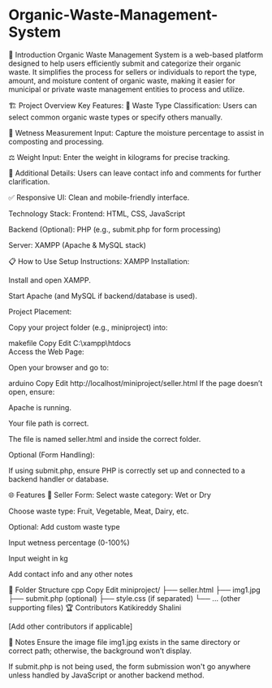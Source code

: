 # Organic-Waste-Management-System

📌 Introduction
Organic Waste Management System is a web-based platform designed to help users efficiently submit and categorize their organic waste. It simplifies the process for sellers or individuals to report the type, amount, and moisture content of organic waste, making it easier for municipal or private waste management entities to process and utilize.

🏗️ Project Overview
Key Features:
🌿 Waste Type Classification: Users can select common organic waste types or specify others manually.

🧪 Wetness Measurement Input: Capture the moisture percentage to assist in composting and processing.

⚖️ Weight Input: Enter the weight in kilograms for precise tracking.

📝 Additional Details: Users can leave contact info and comments for further clarification.

✅ Responsive UI: Clean and mobile-friendly interface.

Technology Stack:
Frontend: HTML, CSS, JavaScript

Backend (Optional): PHP (e.g., submit.php for form processing)

Server: XAMPP (Apache & MySQL stack)

📋 How to Use
Setup Instructions:
XAMPP Installation:

Install and open XAMPP.

Start Apache (and MySQL if backend/database is used).

Project Placement:

Copy your project folder (e.g., miniproject) into:

makefile
Copy
Edit
C:\xampp\htdocs\
Access the Web Page:

Open your browser and go to:

arduino
Copy
Edit
http://localhost/miniproject/seller.html
If the page doesn’t open, ensure:

Apache is running.

Your file path is correct.

The file is named seller.html and inside the correct folder.

Optional (Form Handling):

If using submit.php, ensure PHP is correctly set up and connected to a backend handler or database.

🌐 Features
👤 Seller Form:
Select waste category: Wet or Dry

Choose waste type: Fruit, Vegetable, Meat, Dairy, etc.

Optional: Add custom waste type

Input wetness percentage (0-100%)

Input weight in kg

Add contact info and any other notes

🧾 Folder Structure
cpp
Copy
Edit
miniproject/
├── seller.html
├── img1.jpg
├── submit.php (optional)
├── style.css (if separated)
└── ... (other supporting files)
🏆 Contributors
Katikireddy Shalini

[Add other contributors if applicable]

📌 Notes
Ensure the image file img1.jpg exists in the same directory or correct path; otherwise, the background won’t display.

If submit.php is not being used, the form submission won't go anywhere unless handled by JavaScript or another backend method.
